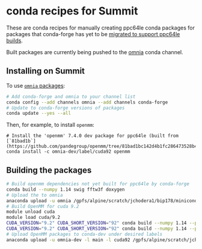 # conda recipes for Summit

These are conda recipes for manually creating ppc64le conda packages for packages that conda-forge has yet to be [migrated to support ppc64le builds](https://github.com/regro/cf-scripts/pull/444).

Built packages are currently being pushed to the [omnia](https://anaconda.org/omnia) conda channel.

## Installing on Summit

To use [`omnia` packages](http://www.omnia.md/install/):
```bash
# Add conda-forge and omnia to your channel list
conda config --add channels omnia --add channels conda-forge
# Update to conda-forge versions of packages
conda update --yes --all
```
Then, for example, to install `openmm`:
```
# Install the 'openmm' 7.4.0 dev package for ppc64le (built from [`81bad1b`](https://github.com/pandegroup/openmm/tree/81bad1bc142d4b1fc286473528b454a3a8e26197))
conda install -c omnia-dev/label/cuda92 openmm
```

## Building the packages

```bash
# Build openmm dependencies not yet built for ppc64le by conda-forge
conda build --numpy 1.14 swig fftw3f doxygen
# Upload the to omnia
anaconda upload -u omnia /gpfs/alpine/scratch/jchodera1/bip178/miniconda/conda-bld/linux-ppc64le/{swig,fftw,doxygen}*
# Build OpenMM for cuda 9.2
module unload cuda
module load cuda/9.2
CUDA_VERSION="9.2" CUDA_SHORT_VERSION="92" conda build --numpy 1.14 --python 3.6 openmm
CUDA_VERSION="9.2" CUDA_SHORT_VERSION="92" conda build --numpy 1.14 --python 3.7 openmm
# Upload OpenMM packages to conda-dev under desired labels
anaconda upload -u omnia-dev -l main -l cuda92 /gpfs/alpine/scratch/jchodera1/bip178/miniconda/conda-bld/linux-ppc64le/openmm-*
```

